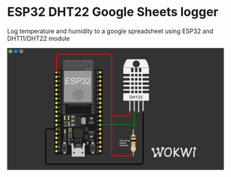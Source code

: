 # ESP32 DHT22 Google Sheets logger
Log temperature and humidity to a google spreadsheet using ESP32 and DHT11/DHT22 module

![Diagram](diagram.png)
